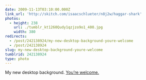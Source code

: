 ```yaml
---
date: 2009-11-13T03:10:00.000Z
link_url: 'http://skitch.com/isaacschlueter/n8j2w/haggar-shark'
photos:
  - height: 238
    url: ./tumblr_kt1260Qudy1qzjzo9o1_400.jpg
    width: 380
redirects:
  - /post/242138924/my-new-desktop-background-youre-welcome
  - /post/242138924
slug: my-new-desktop-background-youre-welcome
tumblrid: 242138924
type: photo
---
```

<p>My new desktop background. <a href="http://skitch.com/isaacschlueter/n8j2w/haggar-shark">You&rsquo;re welcome.</a></p>
